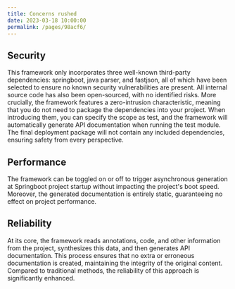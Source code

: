 ```yaml
---
title: Concerns rushed
date: 2023-03-18 10:00:00
permalink: /pages/98acf6/
---
```

## Security

This framework only incorporates three well-known third-party dependencies: springboot, java parser, and fastjson, all of which have been selected to ensure no known security vulnerabilities are present. All internal source code has also been open-sourced, with no identified risks. More crucially, the framework features a zero-intrusion characteristic, meaning that you do not need to package the dependencies into your project. When introducing them, you can specify the scope as test, and the framework will automatically generate API documentation when running the test module. The final deployment package will not contain any included dependencies, ensuring safety from every perspective.

## Performance

The framework can be toggled on or off to trigger asynchronous generation at Springboot project startup without impacting the project's boot speed. Moreover, the generated documentation is entirely static, guaranteeing no effect on project performance.

## Reliability

At its core, the framework reads annotations, code, and other information from the project, synthesizes this data, and then generates API documentation. This process ensures that no extra or erroneous documentation is created, maintaining the integrity of the original content. Compared to traditional methods, the reliability of this approach is significantly enhanced.